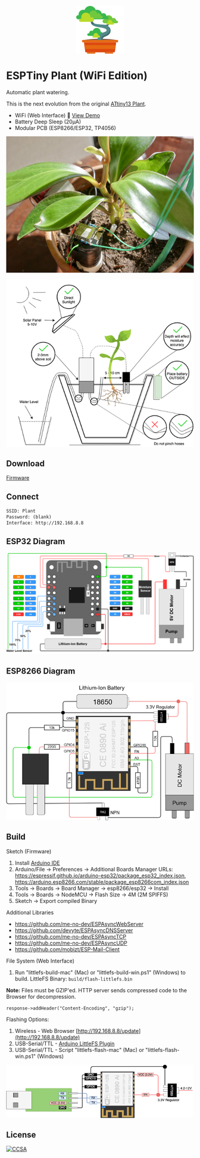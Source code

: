 <p align="center"><img src="Web/img/icon.png?raw=true"></p>

# ESPTiny Plant (WiFi Edition)

Automatic plant watering.

This is the next evolution from the original [ATtiny13 Plant](https://github.com/dimecho/ATtiny13-Plant).

- WiFi (Web Interface) :seedling: [View Demo](https://dimecho.github.io/ESPTiny-Plant/Web/index.html)
- Battery Deep Sleep (20μA)
- Modular PCB (ESP8266/ESP32, TP4056)

<p align="center">

![Photo](Web/img/photo.jpg?raw=true)

![Diagram](Web/img/diagram.png?raw=true)

</p>

## Download

[Firmware](../../releases/download/latest/ESPTiny-Plant-Firmware.zip)

## Connect

    SSID: Plant
    Password: (blank)
    Interface: http://192.168.8.8

## ESP32 Diagram

<p align="center">

![ESP32](Web/img/esp32s2.png?raw=true)

</p>

## ESP8266 Diagram

<p align="center">

![ESP8266](Web/img/esp8266.png?raw=true)

</p>

## Build

Sketch (Firmware)

1. Install [Arduino IDE](https://www.arduino.cc/en/main/software)
2. Arduino/File -> Preferences -> Additional Boards Manager URLs: https://espressif.github.io/arduino-esp32/package_esp32_index.json, https://arduino.esp8266.com/stable/package_esp8266com_index.json
3. Tools -> Boards -> Board Manager -> esp8266/esp32 -> Install
4. Tools -> Boards -> NodeMCU -> Flash Size -> 4M (2M SPIFFS)
5. Sketch -> Export compiled Binary

Additional Libraries

* https://github.com/me-no-dev/ESPAsyncWebServer
* https://github.com/devyte/ESPAsyncDNSServer
* https://github.com/me-no-dev/ESPAsyncTCP
* https://github.com/me-no-dev/ESPAsyncUDP
* https://github.com/mobizt/ESP-Mail-Client

File System (Web Interface)

1. Run "littlefs-build-mac" (Mac) or "littlefs-build-win.ps1" (Windows) to build. LittleFS Binary: `build/flash-littlefs.bin`

**Note:** Files must be GZIP'ed. HTTP server sends compressed code to the Browser for decompression.
```
response->addHeader("Content-Encoding", "gzip");
```

Flashing Options:

1. Wireless - Web Browser [http://192.168.8.8/update](http://192.168.8.8/update)
2. USB-Serial/TTL - [Arduino LittleFS Plugin](https://github.com/earlephilhower/arduino-esp8266littlefs-plugin)
3. USB-Serial/TTL - Script "littlefs-flash-mac" (Mac) or "littlefs-flash-win.ps1" (Windows)

![Flash](Web/img/flash.png?raw=true)

## License

[![CCSA](https://licensebuttons.net/l/by-sa/4.0/88x31.png)](https://creativecommons.org/licenses/by-sa/4.0/legalcode)